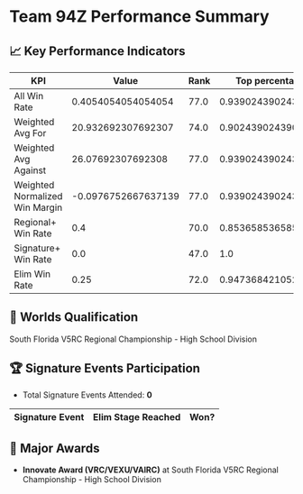 # Team 94Z Performance Summary

## 📈 Key Performance Indicators
| KPI | Value | Rank | Top percentage |
| --- | ----- | ---- | ----- |
| All Win Rate | 0.4054054054054054 | 77.0 | 0.9390243902439024 |
| Weighted Avg For | 20.932692307692307 | 74.0 | 0.9024390243902439 |
| Weighted Avg Against | 26.07692307692308 | 77.0 | 0.9390243902439024 |
| Weighted Normalized Win Margin | -0.0976752667637139 | 77.0 | 0.9390243902439024 |
| Regional+ Win Rate | 0.4 | 70.0 | 0.8536585365853658 |
| Signature+ Win Rate | 0.0 | 47.0 | 1.0 |
| Elim Win Rate | 0.25 | 72.0 | 0.9473684210526315 |


## 🎯 Worlds Qualification
South Florida V5RC Regional Championship - High School Division

## 🏆 Signature Events Participation
- Total Signature Events Attended: **0**

| Signature Event | Elim Stage Reached | Won? |
|:----------------|:-------------------|:----|


## 🥇 Major Awards
- **Innovate Award (VRC/VEXU/VAIRC)** at South Florida V5RC Regional Championship - High School Division

